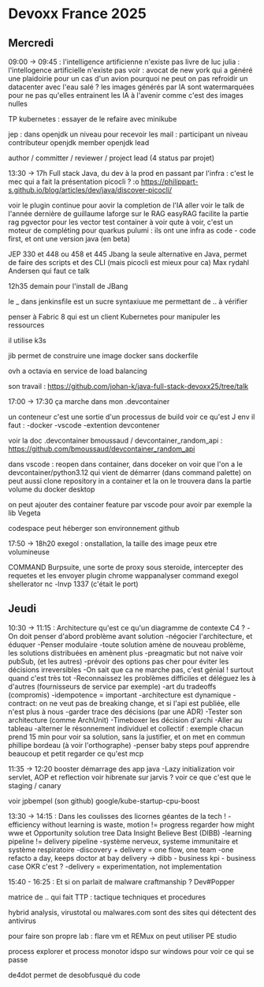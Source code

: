 # Devoxx France 2025

## Mercredi

09:00 -> 09:45 : l'intelligence artificienne n'existe pas 
livre de luc julia : l'intellogence artificielle n'existe pas
voir : avocat de new york qui a généré une plaidoirie pour un cas d'un avion
pourquoi ne peut on pas refroidir un datacenter avec l'eau salé ?
les images générés par IA sont watermarquées pour ne pas qu'elles entrainent les IA à l'avenir comme c'est des images nulles

TP kubernetes : 
essayer de le refaire avec minikube

jep : 
dans openjdk
un niveau pour recevoir les mail : participant
un niveau contributeur 
openjdk member
openjdk lead

author / committer / reviewer / project lead (4 status par projet)

13:30 -> 17h Full stack Java, du dev à la prod en passant par l'infra :
c'est le mec qui a fait la présentation picocli ? :o https://philippart-s.github.io/blog/articles/dev/java/discover-picocli/

voir le plugin continue pour aovir la completion de l'IA 
aller voir le talk de l'année dernière de guillaume laforge sur le RAG
easyRAG facilite la partie rag
pgvector pour les vector
test container à voir 
qute à voir, c'est un moteur de compléting pour quarkus
pulumi : ils ont une infra as code - code first, et ont une version java (en beta)

JEP 330 et 448 ou 458 et 445
Jbang la seule alternative en Java, permet de faire des scripts et des CLI (mais picocli est mieux pour ca)
Max rydahl Andersen qui faut ce talk

12h35 demain pour l'install de JBang

le _ dans jenkinsfile est un sucre syntaxiuue me permettant de .. à vérifier

penser à Fabric 8 qui est un client Kubernetes pour manipuler les ressources

il utilise k3s 

jib permet de construire une image docker sans dockerfile

ovh a octavia en service de load balancing

son travail : https://github.com/johan-k/java-full-stack-devoxx25/tree/talk


17:00 -> 17:30 ça marche dans mon .devcontainer

un conteneur c'est une sortie d'un processus de build
voir ce qu'est J env
il faut : 
-docker
-vscode
-extention devcontener

voir la doc .devcontainer
bmoussaud / devcontainer_random_api : https://github.com/bmoussaud/devcontainer_random_api

dans vscode : reopen dans container, dans doceker on voir que l'on a le devcontainer/python3.12 qui vient de démarrer (dans command palette)
on peut aussi clone repository in a container et la on le trouvera dans la partie volume du docker desktop

on peut ajouter des container feature par vscode pour avoir par exemple la lib Vegeta

codespace peut héberger son environnement github


17:50 -> 18h20
exegol : onstallation, la taille des image peux etre volumineuse

COMMAND Burpsuite, une sorte de proxy sous steroide, intercepter des requetes et les envoyer
plugin chrome wappanalyser
command exegol shellerator
nc -lnvp 1337 (c'était le port)

## Jeudi
10:30 -> 11:15 : Architecture
qu'est ce qu'un diagramme de contexte C4 ?
-On doit penser d'abord problème avant solution
-négocier l'architecture, et éduquer 
-Penser modulaire
-toute solution amène de nouveau problème, les solutions distribuées en amènent plus
-preagmatic but not naive 
voir pubSub, (et les autres) 
-prévoir des options pas cher pour éviter les décisions irreversibles
-On sait que ca ne marche pas, c'est génial ! surtout quand c'est très tot
-Reconnaissez les problèmes difficiles et déléguez les à d'autres (fournisseurs de service par exemple)
-art du tradeoffs (compromis)
-idempotence = important
-architecture est dynamique
-contract: on ne veut pas de breaking change, et si l'api est publiée, elle n'est plus à nous 
-garder trace des décisions (par une ADR)
-Tester son architecture (comme ArchUnit)
-Timeboxer les décision d'archi
-Aller au tableau
-alterner le résonnement individuel et collectif : exemple chacun prend 15 min pour voir sa solution, sans la justifier, et on met en commun
phillipe bordeau (à voir l'orthographe)
-penser baby steps pouf apprendre beaucoup et petit 
regarder ce qu'est mcp

11:35 -> 12:20 booster démarrage des app java
-Lazy initialization
voir servlet, AOP et reflection
voir hibrenate sur jarvis ?
voir ce que c'est que le staging / canary

voir jpbempel (son github)
google/kube-startup-cpu-boost

13:30 -> 14:15 : Dans les coulisses des licornes géantes de la tech !
-efficiency without learning is waste, motion != progress
regarder how might wwe et Opportunity solution tree
Data Insight Believe Best (DIBB)
-learning pipeline != delivery pipeline
-système nerveux, systeme immunitaire et système respiratoire
-discovery + delivery = one flow, one team
-one refacto a day, keeps doctor at bay
delivery -> dibb - business kpi - business case
OKR c'est ?
-delivery = experimentation, not implementation


15:40 - 16:25 : Et si on parlait de malware craftmanship ?
Dev#Popper

matrice de .. qui fait TTP : tactique techniques et procedures

hybrid analysis, virustotal ou malwares.com sont des sites qui détectent des antivirus

pour faire son propre lab : flare vm et REMux
on peut utiliser PE studio

process explorer et process monotor idspo sur windows pour voir ce qui se passe

de4dot permet de desobfusqué du code
